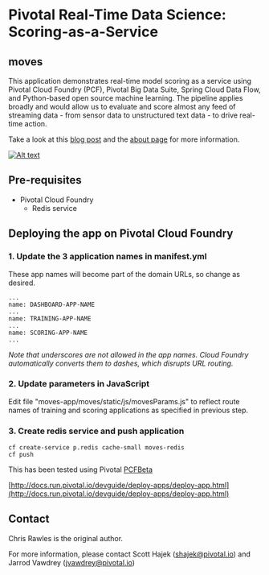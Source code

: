 # Pivotal Real-Time Data Science: Scoring-as-a-Service
## moves

This application demonstrates real-time model scoring as a service using Pivotal Cloud Foundry (PCF), Pivotal Big Data Suite, Spring Cloud Data Flow, and Python-based open source machine learning. The pipeline applies broadly and would allow us to evaluate and score almost any feed of streaming data - from sensor data to unstructured text data - to drive real-time action.

Take a look at this [blog post](https://blog.pivotal.io/data-science-pivotal/products/scoring-as-a-service-to-operationalize-algorithms-for-real-time) and the [about page](https://ds-moves-dashboard.pcfbeta.io/about) for more information.

[![Alt text](https://img.youtube.com/vi/j6yiVhm9bhs/0.jpg)](https://www.youtube.com/watch?v=j6yiVhm9bhs)

## Pre-requisites

* Pivotal Cloud Foundry
    * Redis service

## Deploying the app on Pivotal Cloud Foundry

### 1. Update the 3 application names in manifest.yml

These app names will become part of the domain URLs, so change as desired.
 
    ...
    name: DASHBOARD-APP-NAME
    ...
    name: TRAINING-APP-NAME
    ...
    name: SCORING-APP-NAME
    ...

*Note that underscores are not allowed in the app names. Cloud Foundry automatically converts them to dashes, which disrupts URL routing.*

### 2. Update parameters in JavaScript

Edit file "moves-app/moves/static/js/movesParams.js" to reflect route 
names of training and scoring applications as specified in previous step. 

### 3. Create redis service and push application

    cf create-service p.redis cache-small moves-redis
    cf push

This has been tested using Pivotal [PCFBeta](https://start.pcfbeta.io/)

[http://docs.run.pivotal.io/devguide/deploy-apps/deploy-app.html](http://docs.run.pivotal.io/devguide/deploy-apps/deploy-app.html)
    
## Contact

Chris Rawles is the original author. 

For more information, please contact Scott Hajek (shajek@pivotal.io) and Jarrod Vawdrey (jvawdrey@pivotal.io)
